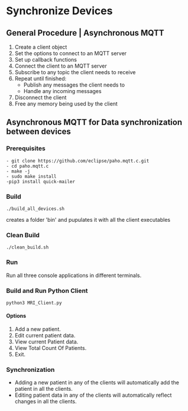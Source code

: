 # Synchronize Devices

## General Procedure | Asynchronous MQTT

1. Create a client object
2. Set the options to connect to an MQTT server
3. Set up callback functions
4. Connect the client to an MQTT server
5. Subscribe to any topic the client needs to receive
6. Repeat until finished:
    - Publish any messages the client needs to
    - Handle any incoming messages
7. Disconnect the client
8. Free any memory being used by the client

## Asynchronous MQTT for Data synchronization between devices

### Prerequisites

    - git clone https://github.com/eclipse/paho.mqtt.c.git
    - cd paho.mqtt.c
    - make -j
    - sudo make install
    -pip3 install quick-mailer

### Build

```./build_all_devices.sh```

creates a folder 'bin' and pupulates it with all the client executables

### Clean Build

```./clean_build.sh```

### Run

Run all three console applications in different terminals.

### Build and Run Python Client

```python3 MRI_Client.py```

#### Options

1. Add a new patient.
2. Edit current patient data.
3. View current Patient data.
4. View Total Count Of Patients.
5. Exit.

### Synchronization

- Adding a new patient in any of the clients will automatically add the patient in all the clients.
- Editing patient data in any of the clients will automatically reflect changes in all the clients.

